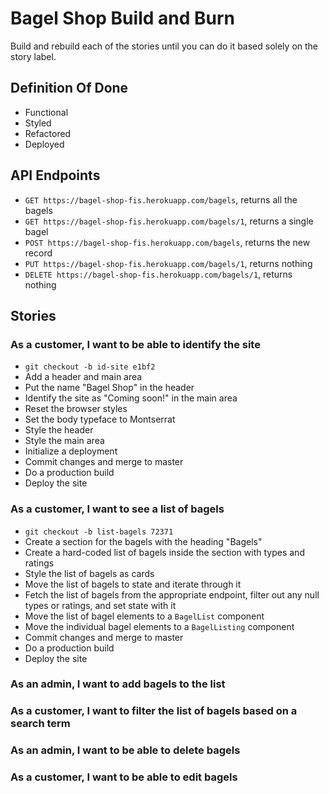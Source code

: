 # Bagel Shop Build and Burn

Build and rebuild each of the stories until you can do it based solely on the story label.

## Definition Of Done

* Functional
* Styled
* Refactored
* Deployed

## API Endpoints

* `GET https://bagel-shop-fis.herokuapp.com/bagels`, returns all the bagels
* `GET https://bagel-shop-fis.herokuapp.com/bagels/1`, returns a single bagel
* `POST https://bagel-shop-fis.herokuapp.com/bagels`, returns the new record
* `PUT https://bagel-shop-fis.herokuapp.com/bagels/1`, returns nothing
* `DELETE https://bagel-shop-fis.herokuapp.com/bagels/1`, returns nothing

## Stories

### As a customer, I want to be able to identify the site

* `git checkout -b id-site e1bf2`
* Add a header and main area
* Put the name "Bagel Shop" in the header
* Identify the site as "Coming soon!" in the main area
* Reset the browser styles
* Set the body typeface to Montserrat
* Style the header
* Style the main area
* Initialize a deployment
* Commit changes and merge to master
* Do a production build
* Deploy the site

### As a customer, I want to see a list of bagels

* `git checkout -b list-bagels 72371`
* Create a section for the bagels with the heading "Bagels"
* Create a hard-coded list of bagels inside the section with types and ratings
* Style the list of bagels as cards
* Move the list of bagels to state and iterate through it
* Fetch the list of bagels from the appropriate endpoint, filter out any null types or ratings, and set state with it
* Move the list of bagel elements to a `BagelList` component
* Move the individual bagel elements to a `BagelListing` component
* Commit changes and merge to master
* Do a production build
* Deploy the site

### As an admin, I want to add bagels to the list

### As a customer, I want to filter the list of bagels based on a search term

### As an admin, I want to be able to delete bagels

### As a customer, I want to be able to edit bagels

